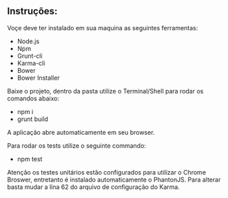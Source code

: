 Instruções:
---

Voçe deve ter instalado em sua maquina as seguintes ferramentas:

* Node.js
* Npm
* Grunt-cli
* Karma-cli
* Bower
* Bower Installer

Baixe o projeto, dentro da pasta utilize o Terminal/Shell para rodar os comandos abaixo:

* npm i
* grunt build

A aplicação abre automaticamente em seu browser.

Para rodar os tests utilize o seguinte commando:

* npm test

Atenção os testes unitários estão configurados para utilizar o Chrome Broswer, entretanto é instalado automaticamente o PhantonJS. Para alterar basta mudar a lina 62 do arquivo de configuração do Karma.
